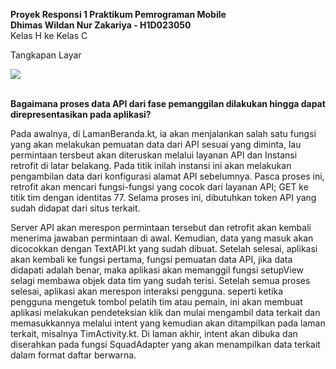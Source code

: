 <b> Proyek Responsi 1 Praktikum Pemrograman Mobile </b><br>
<b> Dhimas Wildan Nur Zakariya - H1D023050 </b><br>
Kelas H ke Kelas C

Tangkapan Layar

![](TangkapanLayar/RekamanLayar1.gif)

<br>
<b>Bagaimana proses data API dari fase pemanggilan dilakukan hingga dapat direpresentasikan pada aplikasi?</b>
<br>
<p>
Pada awalnya, di LamanBeranda.kt, ia akan menjalankan salah satu fungsi yang akan melakukan pemuatan data dari API sesuai yang diminta, lau permintaan tersbeut akan diteruskan melalui layanan API dan Instansi retrofit di latar belakang. Pada titik inilah instansi ini akan melakukan pengambilan data dari konfigurasi alamat API sebelumnya. Pasca proses ini, retrofit akan mencari fungsi-fungsi yang cocok dari layanan API; GET ke titik tim dengan identitas 77. Selama proses ini, dibutuhkan token API yang sudah didapat dari situs terkait. 
</p>

<p>
Server API akan merespon permintaan tersebut dan retrofit akan kembali menerima jawaban permintaan di awal. Kemudian, data yang masuk akan dicocokkan dengan TextAPI.kt yang sudah dibuat. Setelah selesai, aplikasi akan kembali ke fungsi pertama, fungsi pemuatan data API, jika data didapati adalah benar, maka aplikasi akan memanggil fungsi setupView selagi membawa objek data tim yang sudah terisi. Setelah semua proses selesai, aplikasi akan merespon interaksi pengguna. seperti ketika pengguna mengetuk tombol pelatih tim atau pemain, ini akan membuat aplikasi melakukan pendeteksian klik dan mulai mengambil data terkait dan memasukkannya melalui intent yang kemudian akan ditampilkan pada laman terkait, misalnya TimActivity.kt. Di laman akhir, intent akan dibuka dan diserahkan pada fungsi SquadAdapter yang akan menampilkan data terkait dalam format daftar berwarna.</p>

